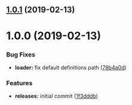 <a name="1.0.1"></a>
## [1.0.1](https://github.com/hypeJunction/elgg-di/compare/1.0.0...1.0.1) (2019-02-13)



<a name="1.0.0"></a>
# 1.0.0 (2019-02-13)


### Bug Fixes

* **loader:** fix default definitions path ([78b4a0d](https://github.com/hypeJunction/elgg-di/commit/78b4a0d))


### Features

* **releases:** initial commit ([1f3dddb](https://github.com/hypeJunction/elgg-di/commit/1f3dddb))



